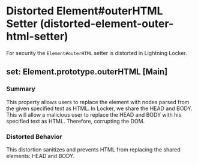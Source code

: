 # Distorted Element#outerHTML Setter (distorted-element-outer-html-setter)

For security the `Element#outerHTML` setter is distorted in Lightning Locker.

<!-- START generated embed: @locker/distortion/src/Element/docs/outerHTML-setter.md -->
## set: Element.prototype.outerHTML [Main]

### Summary

This property allows users to replace the element with nodes parsed from the given specified text as HTML. In Locker, we share the HEAD and BODY. This will allow a malicious user to replace the HEAD and BODY with his specified text as HTML. Therefore, corrupting the DOM.

### Distorted Behavior

This distortion sanitizes and prevents HTML from replacing the shared elements: HEAD and BODY.
<!-- END generated embed please keep comment here to allow auto update -->
